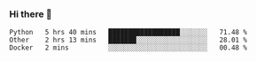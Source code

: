 ### Hi there 👋

<!--START_SECTION:waka-->
```text
Python   5 hrs 40 mins   ██████████████████░░░░░░░   71.48 % 
Other    2 hrs 13 mins   ███████░░░░░░░░░░░░░░░░░░   28.01 % 
Docker   2 mins          ░░░░░░░░░░░░░░░░░░░░░░░░░   00.48 % 
```
<!--END_SECTION:waka-->

<!--
**QuantumA/QuantumA** is a ✨ _special_ ✨ repository because its `README.md` (this file) appears on your GitHub profile.

Here are some ideas to get you started:

- 🔭 I’m currently working on ...
- 🌱 I’m currently learning ...
- 👯 I’m looking to collaborate on ...
- 🤔 I’m looking for help with ...
- 💬 Ask me about ...
- 📫 How to reach me: ...
- 😄 Pronouns: ...
- ⚡ Fun fact: ...
-->
